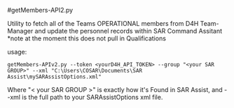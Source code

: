#getMembers-API2.py

Utility to fetch all of the Teams OPERATIONAL members from D4H Team-Manager  and update the personnel records within SAR Command Assitant
*note at the moment this does not pull in Qualifications

usage:
```
getMembers-APIv2.py --token <yourD4H_API_TOKEN> --group "<your SAR GROUP>" --xml "C:\Users\COSAR\Documents\SAR Assist\mySARAssistOptions.xml"
```

Where "< your SAR GROUP >" is exactly how it's Found in SAR Assist, and --xml is the full path to your SARAssistOptions  xml file.  
